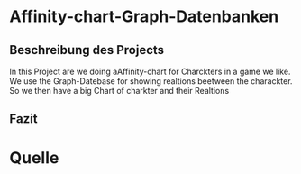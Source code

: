# Affinity-chart-Graph-Datenbanken

## Beschreibung des Projects

In this Project are we doing aAffinity-chart for Charckters in a game we like. We use the Graph-Datebase for showing realtions beetween the charackter. So we then have a big Chart of charkter and their Realtions

## Fazit

# Quelle
